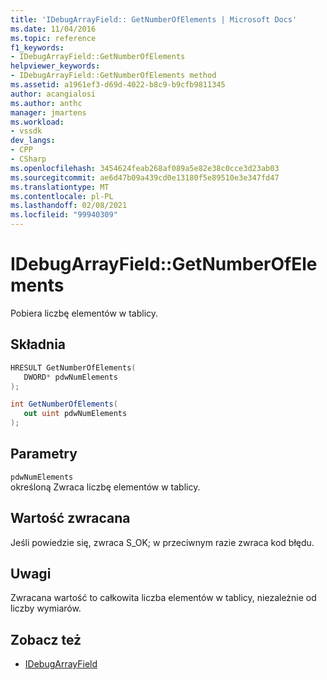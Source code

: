 ```yaml
---
title: 'IDebugArrayField:: GetNumberOfElements | Microsoft Docs'
ms.date: 11/04/2016
ms.topic: reference
f1_keywords:
- IDebugArrayField::GetNumberOfElements
helpviewer_keywords:
- IDebugArrayField::GetNumberOfElements method
ms.assetid: a1961ef3-d69d-4022-b8c9-b9cfb9811345
author: acangialosi
ms.author: anthc
manager: jmartens
ms.workload:
- vssdk
dev_langs:
- CPP
- CSharp
ms.openlocfilehash: 3454624feab268af089a5e82e38c0cce3d23ab03
ms.sourcegitcommit: ae6d47b09a439cd0e13180f5e89510e3e347fd47
ms.translationtype: MT
ms.contentlocale: pl-PL
ms.lasthandoff: 02/08/2021
ms.locfileid: "99940309"
---
```

# <a name="idebugarrayfieldgetnumberofelements"></a>IDebugArrayField::GetNumberOfElements
Pobiera liczbę elementów w tablicy.

## <a name="syntax"></a>Składnia

```cpp
HRESULT GetNumberOfElements( 
   DWORD* pdwNumElements
);
```

```csharp
int GetNumberOfElements(
   out uint pdwNumElements
);
```

## <a name="parameters"></a>Parametry
`pdwNumElements`\
określoną Zwraca liczbę elementów w tablicy.

## <a name="return-value"></a>Wartość zwracana
 Jeśli powiedzie się, zwraca S_OK; w przeciwnym razie zwraca kod błędu.

## <a name="remarks"></a>Uwagi
 Zwracana wartość to całkowita liczba elementów w tablicy, niezależnie od liczby wymiarów.

## <a name="see-also"></a>Zobacz też
- [IDebugArrayField](../../../extensibility/debugger/reference/idebugarrayfield.md)
